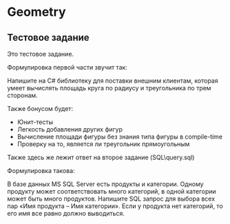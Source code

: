 # Geometry
## Тестовое задание

Это тестовое задание. 

Формулировка первой части звучит так:

Напишите на C# библиотеку для поставки внешним клиентам, которая умеет вычислять площадь круга по радиусу и треугольника по трем сторонам.

Также бонусом будет:
- Юнит-тесты
- Легкость добавления других фигур
- Вычисление площади фигуры без знания типа фигуры в compile-time
- Проверку на то, является ли треугольник прямоугольным

Также здесь же лежит ответ на второе задание (SQL\query.sql)

Формулировка такова:

В базе данных MS SQL Server есть продукты и категории. Одному продукту может соответствовать много категорий, в одной категории может быть много продуктов. Напишите SQL запрос для выбора всех пар «Имя продукта – Имя категории». Если у продукта нет категорий, то его имя все равно должно выводиться.

